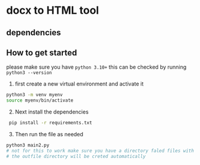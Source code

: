 # docx to HTML tool

## dependencies

## How to get started
please make sure you have `python 3.10+` this can be checked by running `python3 --version`


1. first create a new virtual environment and activate it
```bash
python3 -m venv myenv 
source myenv/bin/activate  
```

2. Next install the dependencies
```bash
 pip install -r requirements.txt
```

3. Then run the file as needed 
```bash
python3 main2.py 
# not for this to work make sure you have a directory faled files with the docx files placed in there
# the outfile directory will be creted automatically
```